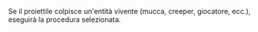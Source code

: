 Se il proiettile colpisce un'entità vivente (mucca, creeper, giocatore, ecc.), eseguirà la procedura selezionata.
